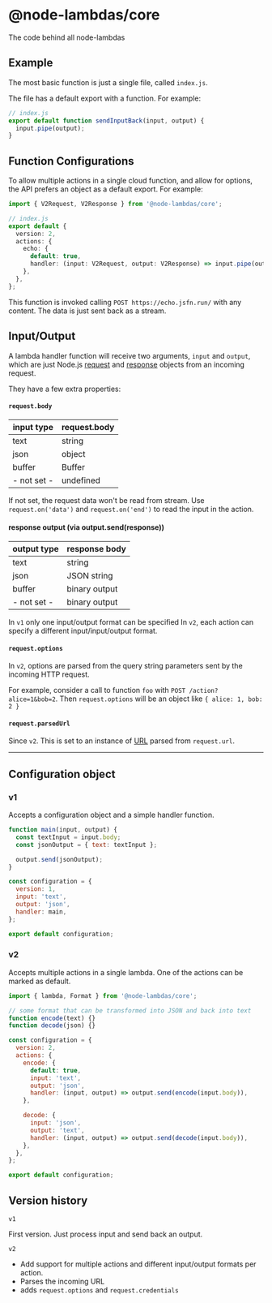 # @node-lambdas/core

The code behind all node-lambdas

## Example

The most basic function is just a single file, called `index.js`.

The file has a default export with a function. For example:

```ts
// index.js
export default function sendInputBack(input, output) {
  input.pipe(output);
}
```

## Function Configurations

To allow multiple actions in a single cloud function, and allow for options, the API prefers
an object as a default export. For example:

```ts
import { V2Request, V2Response } from '@node-lambdas/core';

// index.js
export default {
  version: 2,
  actions: {
    echo: {
      default: true,
      handler: (input: V2Request, output: V2Response) => input.pipe(output),
    },
  },
};
```

This function is invoked calling `POST https://echo.jsfn.run/` with any content.
The data is just sent back as a stream.

## Input/Output

A lambda handler function will receive two arguments, `input` and `output`, which are just Node.js [request](https://nodejs.org/api/http.html#http_class_http_incomingmessage) and [response](https://nodejs.org/api/http.html#http_class_http_serverresponse) objects from an incoming request.

They have a few extra properties:

#### `request.body`

| input type  | request.body |
| ----------- | ------------ |
| text        | string       |
| json        | object       |
| buffer      | Buffer       |
| - not set - | undefined    |

If not set, the request data won't be read from stream.
Use `request.on('data')` and `request.on('end')` to read the input in the action.

#### response output (via output.send(response))

| output type | response body |
| ----------- | ------------- |
| text        | string        |
| json        | JSON string   |
| buffer      | binary output |
| - not set - | binary output |

In `v1` only one input/output format can be specified
In `v2`, each action can specify a different input/input/output format.

#### `request.options`

In `v2`, options are parsed from the query string parameters sent by the incoming HTTP request.

For example, consider a call to function `foo` with `POST /action?alice=1&bob=2`. Then `request.options` will be an object like `{ alice: 1, bob: 2 }`

#### `request.parsedUrl`

Since `v2`.
This is set to an instance of [URL](https://nodejs.org/api/url.html#url_the_whatwg_url_api) parsed from `request.url`.

---

## Configuration object

### v1

Accepts a configuration object and a simple handler function.

```javascript
function main(input, output) {
  const textInput = input.body;
  const jsonOutput = { text: textInput };

  output.send(jsonOutput);
}

const configuration = {
  version: 1,
  input: 'text',
  output: 'json',
  handler: main,
};

export default configuration;
```

### v2

Accepts multiple actions in a single lambda.
One of the actions can be marked as default.

```javascript
import { lambda, Format } from '@node-lambdas/core';

// some format that can be transformed into JSON and back into text
function encode(text) {}
function decode(json) {}

const configuration = {
  version: 2,
  actions: {
    encode: {
      default: true,
      input: 'text',
      output: 'json',
      handler: (input, output) => output.send(encode(input.body)),
    },

    decode: {
      input: 'json',
      output: 'text',
      handler: (input, output) => output.send(decode(input.body)),
    },
  },
};

export default configuration;
```

## Version history

`v1`

First version. Just process input and send back an output.

`v2`

- Add support for multiple actions and different input/output formats per action.
- Parses the incoming URL
- adds `request.options` and `request.credentials`
